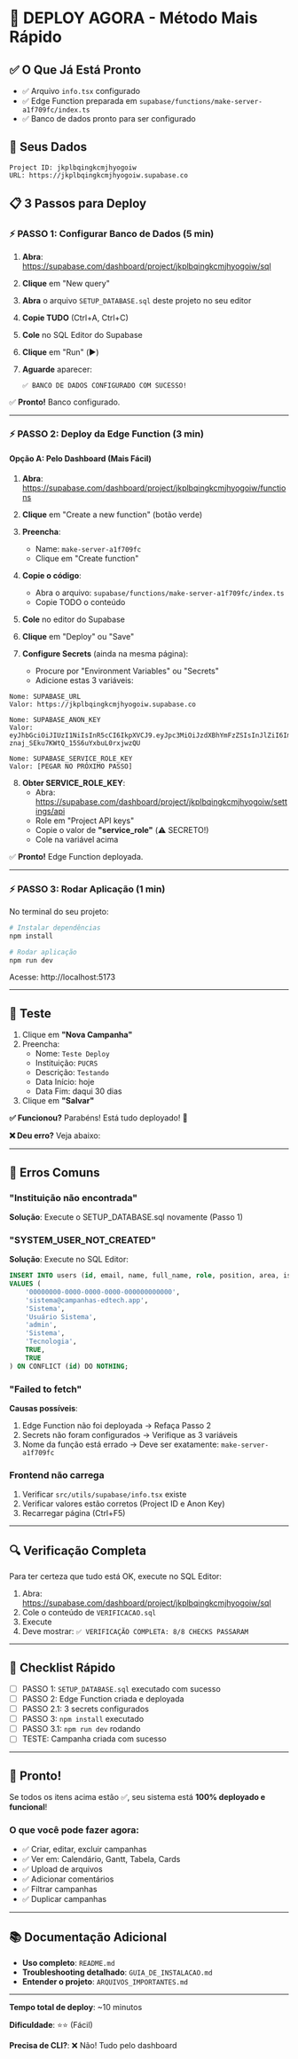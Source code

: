 # 🚀 DEPLOY AGORA - Método Mais Rápido

## ✅ O Que Já Está Pronto

- ✅ Arquivo `info.tsx` configurado
- ✅ Edge Function preparada em `supabase/functions/make-server-a1f709fc/index.ts`
- ✅ Banco de dados pronto para ser configurado

## 🎯 Seus Dados

```
Project ID: jkplbqingkcmjhyogoiw
URL: https://jkplbqingkcmjhyogoiw.supabase.co
```

## 📋 3 Passos para Deploy

### ⚡ PASSO 1: Configurar Banco de Dados (5 min)

1. **Abra**: https://supabase.com/dashboard/project/jkplbqingkcmjhyogoiw/sql

2. **Clique** em "New query"

3. **Abra** o arquivo `SETUP_DATABASE.sql` deste projeto no seu editor

4. **Copie TUDO** (Ctrl+A, Ctrl+C)

5. **Cole** no SQL Editor do Supabase

6. **Clique** em "Run" (▶️)

7. **Aguarde** aparecer:
   ```
   ✅ BANCO DE DADOS CONFIGURADO COM SUCESSO!
   ```

✅ **Pronto!** Banco configurado.

---

### ⚡ PASSO 2: Deploy da Edge Function (3 min)

#### Opção A: Pelo Dashboard (Mais Fácil)

1. **Abra**: https://supabase.com/dashboard/project/jkplbqingkcmjhyogoiw/functions

2. **Clique** em "Create a new function" (botão verde)

3. **Preencha**:
   - Name: `make-server-a1f709fc`
   - Clique em "Create function"

4. **Copie o código**:
   - Abra o arquivo: `supabase/functions/make-server-a1f709fc/index.ts`
   - Copie TODO o conteúdo

5. **Cole** no editor do Supabase

6. **Clique** em "Deploy" ou "Save"

7. **Configure Secrets** (ainda na mesma página):
   - Procure por "Environment Variables" ou "Secrets"
   - Adicione estas 3 variáveis:

```
Nome: SUPABASE_URL
Valor: https://jkplbqingkcmjhyogoiw.supabase.co

Nome: SUPABASE_ANON_KEY
Valor: eyJhbGciOiJIUzI1NiIsInR5cCI6IkpXVCJ9.eyJpc3MiOiJzdXBhYmFzZSIsInJlZiI6ImprcGxicWluZ2tjbWpoeW9nb2l3Iiwicm9sZSI6ImFub24iLCJpYXQiOjE3NjA2NDU1OTUsImV4cCI6MjA3NjIyMTU5NX0.UTs7ArhP1-znaj_SEku7KWtQ_15S6uYxbuL0rxjwzQU

Nome: SUPABASE_SERVICE_ROLE_KEY
Valor: [PEGAR NO PRÓXIMO PASSO]
```

8. **Obter SERVICE_ROLE_KEY**:
   - Abra: https://supabase.com/dashboard/project/jkplbqingkcmjhyogoiw/settings/api
   - Role em "Project API keys"
   - Copie o valor de **"service_role"** (⚠️ SECRETO!)
   - Cole na variável acima

✅ **Pronto!** Edge Function deployada.

---

### ⚡ PASSO 3: Rodar Aplicação (1 min)

No terminal do seu projeto:

```powershell
# Instalar dependências
npm install

# Rodar aplicação
npm run dev
```

Acesse: http://localhost:5173

---

## 🧪 Teste

1. Clique em **"Nova Campanha"**
2. Preencha:
   - Nome: `Teste Deploy`
   - Instituição: `PUCRS`
   - Descrição: `Testando`
   - Data Início: hoje
   - Data Fim: daqui 30 dias
3. Clique em **"Salvar"**

**✅ Funcionou?** Parabéns! Está tudo deployado! 🎉

**❌ Deu erro?** Veja abaixo:

---

## 🐛 Erros Comuns

### "Instituição não encontrada"

**Solução**: Execute o SETUP_DATABASE.sql novamente (Passo 1)

### "SYSTEM_USER_NOT_CREATED"

**Solução**: Execute no SQL Editor:

```sql
INSERT INTO users (id, email, name, full_name, role, position, area, is_active, email_verified) 
VALUES (
    '00000000-0000-0000-0000-000000000000',
    'sistema@campanhas-edtech.app',
    'Sistema',
    'Usuário Sistema',
    'admin',
    'Sistema',
    'Tecnologia',
    TRUE,
    TRUE
) ON CONFLICT (id) DO NOTHING;
```

### "Failed to fetch"

**Causas possíveis**:
1. Edge Function não foi deployada → Refaça Passo 2
2. Secrets não foram configurados → Verifique as 3 variáveis
3. Nome da função está errado → Deve ser exatamente: `make-server-a1f709fc`

### Frontend não carrega

1. Verificar `src/utils/supabase/info.tsx` existe
2. Verificar valores estão corretos (Project ID e Anon Key)
3. Recarregar página (Ctrl+F5)

---

## 🔍 Verificação Completa

Para ter certeza que tudo está OK, execute no SQL Editor:

1. Abra: https://supabase.com/dashboard/project/jkplbqingkcmjhyogoiw/sql
2. Cole o conteúdo de `VERIFICACAO.sql`
3. Execute
4. Deve mostrar: `✅ VERIFICAÇÃO COMPLETA: 8/8 CHECKS PASSARAM`

---

## 📝 Checklist Rápido

- [ ] PASSO 1: `SETUP_DATABASE.sql` executado com sucesso
- [ ] PASSO 2: Edge Function criada e deployada
- [ ] PASSO 2.1: 3 secrets configurados
- [ ] PASSO 3: `npm install` executado
- [ ] PASSO 3.1: `npm run dev` rodando
- [ ] TESTE: Campanha criada com sucesso

---

## 🎉 Pronto!

Se todos os itens acima estão ✅, seu sistema está **100% deployado e funcional**!

### O que você pode fazer agora:

- ✅ Criar, editar, excluir campanhas
- ✅ Ver em: Calendário, Gantt, Tabela, Cards
- ✅ Upload de arquivos
- ✅ Adicionar comentários
- ✅ Filtrar campanhas
- ✅ Duplicar campanhas

---

## 📚 Documentação Adicional

- **Uso completo**: `README.md`
- **Troubleshooting detalhado**: `GUIA_DE_INSTALACAO.md`
- **Entender o projeto**: `ARQUIVOS_IMPORTANTES.md`

---

**Tempo total de deploy**: ~10 minutos

**Dificuldade**: ⭐⭐ (Fácil)

**Precisa de CLI?**: ❌ Não! Tudo pelo dashboard

